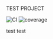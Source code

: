 TEST PROJECT

![CI](https://github.com/ennaelle/test4/actions/workflows/ci.yml/badge.svg)
![coverage](https://codecov.io/gh/ennaelle/test4/branch/main/graph/badge.svg)

test
test
